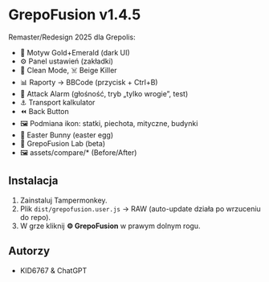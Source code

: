 # GrepoFusion v1.4.5

Remaster/Redesign 2025 dla Grepolis:
- 🎨 Motyw Gold+Emerald (dark UI)
- ⚙️ Panel ustawień (zakładki)
- 🧹 Clean Mode, ☠️ Beige Killer
- 📊 Raporty → BBCode (przycisk + Ctrl+B)
- 🔔 Attack Alarm (głośność, tryb „tylko wrogie”, test)
- ⚓ Transport kalkulator
- ⏪ Back Button
- 🖼️ Podmiana ikon: statki, piechota, mityczne, budynki
- 🐇 Easter Bunny (easter egg)
- 🧪 GrepoFusion Lab (beta)
- 🖼️ assets/compare/* (Before/After)

## Instalacja
1. Zainstaluj Tampermonkey.
2. Plik `dist/grepofusion.user.js` → RAW (auto-update działa po wrzuceniu do repo).
3. W grze kliknij **⚙️ GrepoFusion** w prawym dolnym rogu.

## Autorzy
- KID6767 & ChatGPT